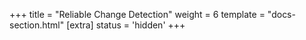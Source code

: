 +++
title = "Reliable Change Detection"
weight = 6
template = "docs-section.html"
[extra]
status = 'hidden'
+++
